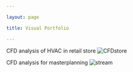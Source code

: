 ```yaml
---

layout: page

title: Visual Portfolio

---
```



CFD analysis of HVAC in retail store
![CFDstore](https://amadkayani.github.io/CFDstore.png)


CFD analysis for masterplanning
![stream](https://amadkayani.github.io/stream.png)


